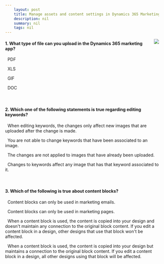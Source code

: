 ```yaml
---
    layout: post
    title: Manage assets and content settings in Dynamics 365 Marketing  
    description: nil
    summary: nil
    tags: nil
---
```



 <a target="_blank" href="https://docs.microsoft.com/en-us/learn/modules/manage-assets-content-settings/6-check/"><i class="fas fa-external-link-alt"></i> </a>
 <img align="right" src="https://docs.microsoft.com/en-us/learn/achievements/manage-assets-content-settings.svg">
####  1. What type of file can you upload in the Dynamics 365 marketing app?


<i class='far fa-square'></i> &nbsp;&nbsp;PDF

<i class='far fa-square'></i> &nbsp;&nbsp;XLS

<i class='fas fa-check-square' style='color: Dodgerblue;'></i> &nbsp;&nbsp;GIF

<i class='far fa-square'></i> &nbsp;&nbsp;DOC
<br />
<br />
<br />

####  2. Which one of the following statements is true regarding editing keywords?


<i class='far fa-square'></i> &nbsp;&nbsp;When editing keywords, the changes only affect new images that are uploaded after the change is made.

<i class='far fa-square'></i> &nbsp;&nbsp;You are not able to change keywords that have been associated to an image.

<i class='far fa-square'></i> &nbsp;&nbsp;The changes are not applied to images that have already been uploaded.

<i class='fas fa-check-square' style='color: Dodgerblue;'></i> &nbsp;&nbsp;Changes to keywords affect any image that has that keyword associated to it.
<br />
<br />
<br />

####  3. Which of the following is true about content blocks?


<i class='far fa-square'></i> &nbsp;&nbsp;Content blocks can only be used in marketing emails.

<i class='far fa-square'></i> &nbsp;&nbsp;Content blocks can only be used in marketing pages.

<i class='fas fa-check-square' style='color: Dodgerblue;'></i> &nbsp;&nbsp;When a content block is used, the content is copied into your design and doesn't maintain any connection to the original block content. If you edit a content block in a design, other designs that use that block won't be affected.

<i class='far fa-square'></i> &nbsp;&nbsp;When a content block is used, the content is copied into your design but maintains a connection to the original block content. If you edit a content block in a design, all other designs using that block will be affected.
<br />
<br />
<br />
